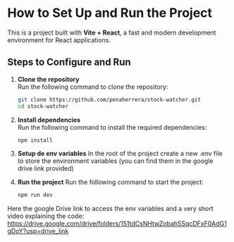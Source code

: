 # How to Set Up and Run the Project

This is a project built with **Vite + React**, a fast and modern development environment for React applications.

## Steps to Configure and Run

1. **Clone the repository**  
   Run the following command to clone the repository:  
   ```bash
   git clone https://github.com/penaherrera/stock-watcher.git
   cd stock-watcher

2. **Install dependencies**  
   Run the following command to install the required dependencies:  
   ```bash
   npm install

3. **Setup de env variables**
  In the root of the project create a new .env file to store the environment variables (you can find them in the google drive link provided)

4. **Run the project**
  Run the following command to start the project:
     ```bash
   npm run dev


Here the google Drive link to access the env variables and a very short video explaining the code:
https://drive.google.com/drive/folders/151tdCsNHtwZobah5SqcDFxF0AdG1gDoY?usp=drive_link


